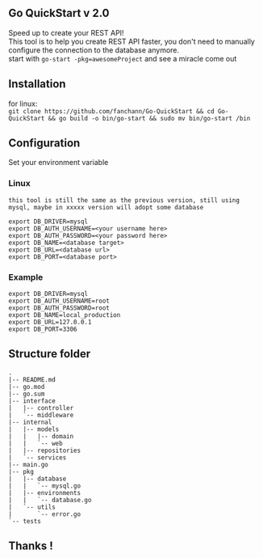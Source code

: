 ## Go QuickStart v 2.0
Speed up to create your REST API!\
This tool is to help you create REST API faster, you don't need to  manually configure the connection to the database anymore.\
start with `go-start -pkg=awesomeProject` and see a miracle come out

## Installation
for linux:\
`git clone https://github.com/fanchann/Go-QuickStart && cd Go-QuickStart && go build -o bin/go-start && sudo mv bin/go-start /bin`

## Configuration
Set your environment variable
### Linux
`this tool is still the same as the previous version, still using mysql, maybe in xxxxx version will adopt some database`
```
export DB_DRIVER=mysql
export DB_AUTH_USERNAME=<your username here>
export DB_AUTH_PASSWORD=<your password here>
export DB_NAME=<database target>
export DB_URL=<database url>
export DB_PORT=<database port>
```
### Example
```
export DB_DRIVER=mysql
export DB_AUTH_USERNAME=root
export DB_AUTH_PASSWORD=root
export DB_NAME=local_production
export DB_URL=127.0.0.1
export DB_PORT=3306
```
## Structure folder
```
.
|-- README.md
|-- go.mod
|-- go.sum
|-- interface
|   |-- controller
|   `-- middleware
|-- internal
|   |-- models
|   |   |-- domain
|   |   `-- web
|   |-- repositories
|   `-- services
|-- main.go
|-- pkg
|   |-- database
|   |   `-- mysql.go
|   |-- environments
|   |   `-- database.go
|   `-- utils
|       `-- error.go
`-- tests

```


## Thanks !
